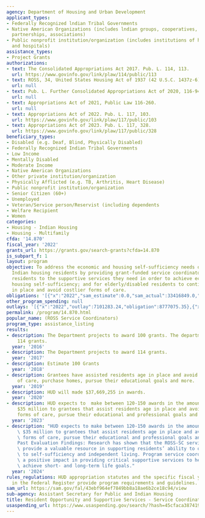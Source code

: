 ```yaml
---
agency: Department of Housing and Urban Development
applicant_types:
- Federally Recognized lndian Tribal Governments
- Native American Organizations (includes lndian groups, cooperatives, corporations,
  partnerships, associations)
- Public nonprofit institution/organization (includes institutions of higher education
  and hospitals)
assistance_types:
- Project Grants
authorizations:
- text: The Consolidated Appropriations Act 2017. Pub. L. 114, 113.
  url: https://www.govinfo.gov/link/plaw/114/public/113
- text: ROSS, 34, United States Housing Act of 1937 (42 U.S.C. 1437z-6).
  url: null
- text: Pub. L. Further Consolidated Appropriations Act of 2020, 116-94.
  url: null
- text: Appropriations Act of 2021, Public Law 116-260.
  url: null
- text: Appropriations Act of 2022. Pub. L. 117, 103.
  url: https://www.govinfo.gov/link/plaw/117/public/103
- text: Appropriations Act of 2023. Pub. L. 117, 328.
  url: https://www.govinfo.gov/link/plaw/117/public/328
beneficiary_types:
- Disabled (e.g. Deaf, Blind, Physically Disabled)
- Federally Recognized Indian Tribal Governments
- Low Income
- Mentally Disabled
- Moderate Income
- Native American Organizations
- Other private institution/organization
- Physically Afflicted (e.g. TB, Arthritis, Heart Disease)
- Public nonprofit institution/organization
- Senior Citizen (60+)
- Unemployed
- Veteran/Service person/Reservist (including dependents
- Welfare Recipient
- Women
categories:
- Housing - Indian Housing
- Housing - Multifamily
cfda: '14.870'
fiscal_year: '2022'
grants_url: https://grants.gov/search-grants?cfda=14.870
is_subpart_f: 1
layout: program
objective: To address the economic and housing self-sufficiency needs of public and
  Indian housing residents by providing grant-funded service coordinators who link
  residents to the supportive services they need in order to achieve economic and
  housing self-sufficiency; and for elderly/disabled residents to continue to age/reside
  in place and avoid costlier forms of care.
obligations: '[{"x":"2022","sam_estimate":0.0,"sam_actual":33416849.0,"usa_spending_actual":6822330.06},{"x":"2023","sam_estimate":35000000.0,"sam_actual":0.0,"usa_spending_actual":-3136190.77},{"x":"2024","sam_estimate":35000000.0,"sam_actual":0.0,"usa_spending_actual":403590.0}]'
other_program_spending: null
outlays: '[{"x":"2022","outlay":7101283.24,"obligation":8777075.35},{"x":"2023","outlay":46895.87,"obligation":-98634.51},{"x":"2024","outlay":0.0,"obligation":403590.0}]'
permalink: /program/14.870.html
popular_name: (ROSS Service Coordinators)
program_type: assistance_listing
results:
- description: The Department projects to award 100 grants. The department awarded
    114 grants.
  year: '2016'
- description: The Department projects to award 114 grants.
  year: '2017'
- description: Estimate 100 Grants
  year: '2018'
- description: Grantees have assisted residents age in place and avoid costlier forms
    of care, purchase homes, pursue their educational goals and more.
  year: '2019'
- description: HUD will made $37,669,255 in awards.
  year: '2020'
- description: HUD expects to  make between 120-150 awards in the amount of approximately
    $35 million to grantees that assist residents age in place and avoid costlier
    forms of care, pursue their educational and professional goals and more.
  year: '2023'
- description: "HUD expects to make between 120-150 awards in the amount of approximately\
    \ $35 million to grantees that assist residents age in place and avoid costlier\
    \ forms of care, pursue their educational and professional goals and more. \n\n\
    Past Evaluation Findings: Research has shown that the ROSS-SC service coordinators\
    \ provide a valuable resource in supporting residents’ ability to overcome barriers\
    \ to self-sufficiency and independent living. Program service coordinators have\
    \ a positive impact in providing critical supportive services to help residents\
    \ achieve short- and long-term life goals."
  year: '2024'
rules_regulations: HUD appropriation statutes and the specific fiscal year NOFO published
  in the Federal Register provide program requirements and guidelines.
sam_url: https://sam.gov/fal/43ebf964ef7849bb8a18ae6b2ce18c94/view
sub-agency: Assistant Secretary for Public and Indian Housing
title: Resident Opportunity and Supportive Services - Service Coordinators
usaspending_url: https://www.usaspending.gov/search/?hash=45cfaca387419bfcd7bf2439fb02decb
---
```

